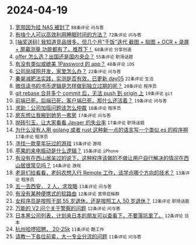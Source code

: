 # 2024-04-19

1. [宽带因为挂 NAS 被封了](https://www.v2ex.com/t/1033800) `88条评论` `问与答`
1. [有啥个人可以高效利用睡眠时间的方法？](https://www.v2ex.com/t/1033796) `72条评论` `问与答`
1. [[抽奖送码] 我知道竞品很多，但几个月"干饭"迭代 截图 + 贴图 + OCR + 录屏 + 屏幕测量 功能都有了，推荐下！](https://www.v2ex.com/t/1033803) `68条评论` `分享创造`
1. [offer 怎么选？出国还是国内央企？](https://www.v2ex.com/t/1033840) `55条评论` `职场话题`
1. [有没有类似或媲美 1Password 的 app？](https://www.v2ex.com/t/1033795) `48条评论` `iOS`
1. [公司局域网开发，家里怎么办？](https://www.v2ex.com/t/1033882) `22条评论` `问与答`
1. [秦昊减肥法实践，实测是否有效，已更新 day05](https://www.v2ex.com/t/1033859) `22条评论` `生活`
1. [微信读书的书币逻辑是怎样做到独立过期的呢？](https://www.v2ex.com/t/1033839) `20条评论` `程序员`
1. [git rebase 合并多个 commit 后，无法 push 到 origin 上](https://www.v2ex.com/t/1033881) `19条评论` `git`
1. [前端已死，后端已死，客户端已死，那什么还活着？](https://www.v2ex.com/t/1033851) `19条评论` `问与答`
1. [求助：公司加班问题该怎么仲裁](https://www.v2ex.com/t/1033844) `18条评论` `程序员`
1. [房东想让我搬到她另一套房](https://www.v2ex.com/t/1033866) `17条评论` `问与答`
1. [抛砖引玉，让大家看看 Javaer 的失业率](https://www.v2ex.com/t/1033802) `17条评论` `职场话题`
1. [为什么没有人用 golang 或者 rust 这种新一点的语言写一个类似 es 的程序啊](https://www.v2ex.com/t/1033793) `17条评论` `程序员`
1. [寻找一款童年玩过的游戏](https://www.v2ex.com/t/1033921) `15条评论` `游戏`
1. [苹果的来电振动是什么逻辑？](https://www.v2ex.com/t/1033845) `15条评论` `iPhone`
1. [有没有在西山居呆过的说下，这种程序该做的不做让用户自行解决的情况在西山居很常见吗？](https://www.v2ex.com/t/1033813) `14条评论` `游戏`
1. [老哥们给看看，老码农想入行 Remote 工作，该学点哪个方向的技术？](https://www.v2ex.com/t/1033848) `13条评论` `程序员`
1. [五一去西安， 2 人，求攻略](https://www.v2ex.com/t/1033834) `13条评论` `问与答`
1. [有没有某种便携式的软路由](https://www.v2ex.com/t/1033912) `12条评论` `宽带症候群`
1. [女程序员是按照干部 55 岁退休，还是按照工人 50 岁退休？](https://www.v2ex.com/t/1033887) `12条评论` `职场话题`
1. [万能的 V2 问个关于警察的问题](https://www.v2ex.com/t/1033867) `12条评论` `问与答`
1. [日本黑公司列表，计划来日本的朋友可以查看下，不要落坑里了。](https://www.v2ex.com/t/1033791) `12条评论` `日本`
1. [杭州哈啰招聘， 20-25k](https://www.v2ex.com/t/1033853) `11条评论` `酷工作`
1. [请教一下各位前辈，大一专业分流的问题](https://www.v2ex.com/t/1033805) `11条评论` `问与答`
